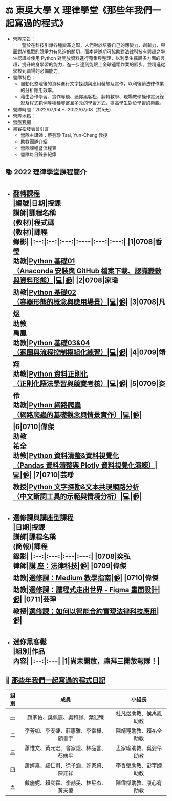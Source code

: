 # :balance_scale: 東吳大學 X 理律學堂《那些年我們一起寫過的程式》 
* 營隊宗旨：  
&emsp;&emsp;鑒於在科技引爆各種變革之際，人們對於培養自己的應變力、創新力，與面對AI挑戰的競爭力有急迫的關切，而本營隊期可協助對法律科技有興趣之學生認識並使用 Python 對開放資料進行蒐集與整理，以利學生擴展多方面的興趣，提升終身學習的能力，進一步達到能跟上全球遠距作業的腳步，並精進從學校到職場的必備能力。  
* 營隊特色：  
    * 自動化整理後的資料進行文字探勘與應用發想及實作，以利後續法律作業的分析應用效率。  
    * 藉由合作學習、實作專題、迷你黑客松、翻轉教學、現場教學操作實況錄影及程式範例等種種豐富且多元的學習方式，提高學生對於學習的樂趣。
* 營隊時間：2022/07/04 ～ 2022/07/08（共5天）  
* 營隊地點：
* [營隊官網](https://sites.google.com/view/lawtech2022/%E9%A6%96%E9%A0%81)  
* [黑客松發表會引言]()
    * 營隊主講師：蔡芸琤 Tsai, Yun-Cheng 教授
    * 助教團隊介紹
    * 營隊課程暨流程表
    * 營隊每日錄影紀錄

## :books: 2022 理律學堂課程簡介
* **[翻轉課程](https://github.com/pecu/LawTech/tree/main/Learning-Materials)**  
    |編號|日期|授課<br>講師|課程名稱<br>(教材)|程式碼<br>(教材)|課程<br>錄影|
    |:--:|:--:|:---:|:----|:---:|:---:|
    |1|0708|香瑩<br>助教|[Python 基礎01 <br>（Anaconda 安裝與 GitHub 檔案下載、認識變數與資料形態）](https://github.com/pecu/LawTech/blob/main/Learning-Materials/C1_Python_%E5%9F%BA%E7%A4%8E_01/Python_%E5%9F%BA%E7%A4%8E%E7%B5%84%E5%90%88%E4%B8%80_pdf.pdf "Learning Materials for Python_01 class")|[:computer:](https://github.com/pecu/LawTech/blob/main/Learning-Materials/C1_Python_%E5%9F%BA%E7%A4%8E_01/Python_%E7%B5%84%E5%90%88%E4%B8%80_code.ipynb "Code for Python_01 class")|[:video_camera:](<> "Video for Python_01 class")|
    |2|0708|家瑜<br>助教|[Python 基礎02 <br>（容器形態的概念與應用場景）](https://github.com/pecu/LawTech/blob/main/Learning-Materials/C1_Python_%E5%9F%BA%E7%A4%8E_02/python_%E5%9F%BA%E7%A4%8E%E7%B5%84%E5%90%88%E4%BA%8C_pdf.pdf "Learning Materials for Python_02 class")|[:computer:](https://github.com/pecu/LawTech/blob/main/Learning-Materials/C1_Python_%E5%9F%BA%E7%A4%8E_02/python_%E5%9F%BA%E7%A4%8E%E7%B5%84%E5%90%88%E4%BA%8C_code.ipynb "Code for Python_02 class")|[:video_camera:](<> "Video for Python_02 class")|
    |3|0708|凡煜<br>助教<br>禹鳳<br>助教|[Python 基礎03&04 <br>（迴圈與流程控制模組化練習）](https://github.com/pecu/LawTech/blob/main/Learning-Materials/C2_Python_%E5%9F%BA%E7%A4%8E_03%2604/python_%E5%9F%BA%E7%A4%8E_%E7%B5%84%E5%90%88%E4%B8%89%26%E5%9B%9B_pdf.pdf "Learning Materials for Python_03&04 class")|[:computer:](https://github.com/pecu/LawTech/blob/main/Learning-Materials/C2_Python_%E5%9F%BA%E7%A4%8E_03%2604/python_%E5%9F%BA%E7%A4%8E_%E7%B5%84%E5%90%88%E4%B8%89%26%E5%9B%9B_code.ipynb "Code for Python_03&04 class")|[:video_camera:](<> "Video for Python_03&04 class")|
    |4|0709|靖翔<br>助教|[Python 資料正則化 <br>（正則化語法學習與競賽考核）](https://github.com/pecu/LawTech/blob/main/Learning-Materials/C3_Python_%E8%B3%87%E6%96%99%E6%AD%A3%E8%A6%8F%E5%8C%96/python_%E8%B3%87%E6%96%99%E6%AD%A3%E5%89%87%E5%8C%96_pdf.pdf "Learning Materials for Python RegEx class")|[:computer:](https://github.com/pecu/LawTech/blob/main/Learning-Materials/C3_Python_%E8%B3%87%E6%96%99%E6%AD%A3%E8%A6%8F%E5%8C%96/python_%E8%B3%87%E6%96%99%E6%AD%A3%E5%89%87%E5%8C%96_code.ipynb "Code for Python RegEx class")|[:video_camera:](<> "Video for Python RegEx class")|
    |5|0709|姿伶<br>助教|[Python 網路爬蟲 <br>（網路爬蟲的基礎觀念與情景實作）](https://github.com/pecu/LawTech/blob/main/Learning-Materials/C4_Python_%E7%B6%B2%E8%B7%AF%E7%88%AC%E8%9F%B2/python_%E7%B6%B2%E8%B7%AF%E7%88%AC%E8%9F%B2_pdf.pdf "Learning Materials for Python Web Scrapy class")|[:computer:](https://github.com/pecu/LawTech/blob/main/Learning-Materials/C4_Python_%E7%B6%B2%E8%B7%AF%E7%88%AC%E8%9F%B2/python_%E7%B6%B2%E8%B7%AF%E7%88%AC%E8%9F%B2_code.ipynb "Code for Python Web Scrapy class")|[:video_camera:](<> "Video for Python Web Scrapy class")|
    |6|0710|偉傑<br>助教<br>祐全<br>助教|[Python 資料清整&資料視覺化 <br>（Pandas 資料清整與 Plotly 資料視覺化演練）](https://github.com/pecu/LawTech/blob/main/Learning-Materials/C5_Python_%E8%B3%87%E6%96%99%E5%BD%99%E6%95%B4%26%E8%B3%87%E6%96%99%E8%A6%96%E8%A6%BA%E5%8C%96/python_%E8%B3%87%E6%96%99%E5%BD%99%E6%95%B4_pdf.pdf "Learning Materials for Python Data Manipulation and Visualization class")|[:computer:](https://github.com/pecu/LawTech/blob/main/Learning-Materials/C5_Python_%E8%B3%87%E6%96%99%E5%BD%99%E6%95%B4%26%E8%B3%87%E6%96%99%E8%A6%96%E8%A6%BA%E5%8C%96/python_%E8%B3%87%E6%96%99%E5%BD%99%E6%95%B4_code.ipynb "Code for Python Data Manipulation and Visualization class")|[:video_camera:](<> "Video for Python Data Manipulation and Visualization class")|
    |7|0710|芸琤<br>教授|[Python 文字探勘&文本共現網路分析 <br>（中文斷詞工具的示範與情境分析）](https://github.com/pecu/LawTech/blob/main/Learning-Materials/C6_Python_%E6%96%87%E5%AD%97%E6%8E%A2%E5%8B%98%26%E6%96%87%E6%9C%AC%E5%85%B1%E7%8F%BE%E7%B6%B2%E8%B7%AF%E5%88%86%E6%9E%90/README.md "Learning Materials for Python Data Mining class")|[:computer:](https://github.com/pecu/LawTech/tree/main/Learning-Materials/C6_Python_%E6%96%87%E5%AD%97%E6%8E%A2%E5%8B%98%26%E6%96%87%E6%9C%AC%E5%85%B1%E7%8F%BE%E7%B6%B2%E8%B7%AF%E5%88%86%E6%9E%90 "Code for Python Data Mining class")|[:video_camera:](<> "Video for Python Data Mining class")|
    ---


* **選修課與講座型課程**   
    |日期|授課<br>講師|課程名稱<br>(簡報)|課程<br>錄影|
    |:--:|:---:|:---|:---:|
    |0708|奕弘<br>律師|[講  座：法律科技]()|[:video_camera:]()|
    |0709|偉傑<br>助教|[選修課：Medium 教學指南]()|[:video_camera:]()|
    |0710|偉傑<br>助教|[選修課：讓程式走出世界 - Figma 畫面設計]()|[:video_camera:]()|
    |0711|芸琤<br>教授|[選修課：如何以智能合約實現法律科技應用]()|[:video_camera:]()|
    ---


* **迷你黑客鬆**   
    |組別|作品<br>內容|
    |:--:|:---|
    |1|尚未開放，禮拜三開放報隊！|
    ---


## :memo: [那些年我們一起寫過的程式日記](https://github.com/pecu/LawTech/tree/main/GroupWork)
|              組別              |               成員               |   小組長    |
| :----------------------------: | :------------------------------: | :---------: |
| [一](/GroupWork/01_Team_1.md)  |  顏家佑、吳佩宸、吳和謙、葉迎臻  | 杜凡煜助教、侯禹鳳助教 |
| [二](/GroupWork/02_Team_2.md)  |  李芳如、李安婕、莊惠雅、李幸樺、顧書宇  | 陳靖翔助教、賴祐全助教 |
| [三](/GroupWork/03_Team_3.md)  |  蕭惟文、黃元宏、曾家煜、林品言、蔡皓平  | 孟家瑜助教、吳姿伶助教 |
| [四](/GroupWork/04_Team_4.md)  |  蕭婷嘉、羅仁甫、徐子涵、許家綺、陳鈺祥 | 李香瑩助教、彭宇婕助教 |
| [五](/GroupWork/05_Team_5.md)  |  戴施妮、賴奕霖、李喆旻、林星杰、黃天偉  | 陳偉傑助教、康心宥助教 |

